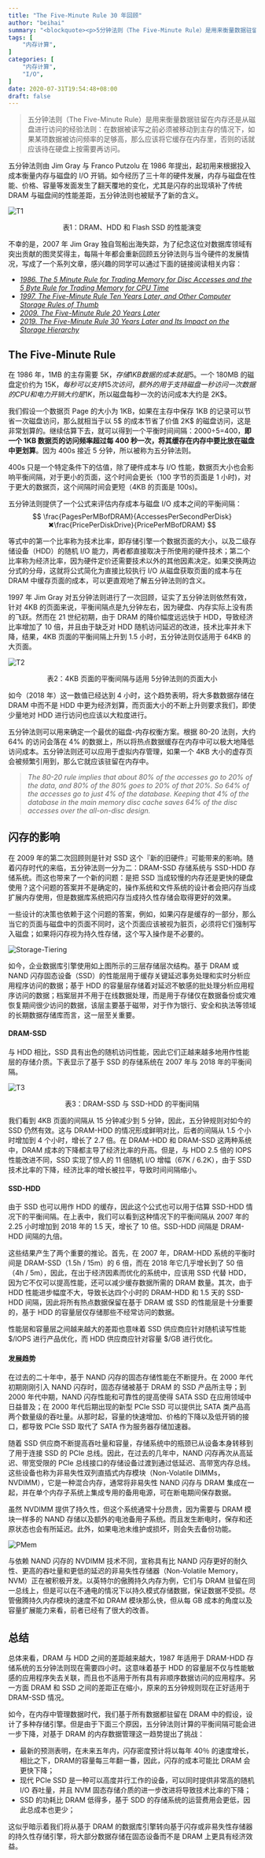 ```yaml
---
title: "The Five-Minute Rule 30 年回顾"
author: "beihai"
summary: "<blockquote><p>5分钟法则（The Five-Minute Rule）是用来衡量数据驻留在内存还是从磁盘进行访问的经验法则：在数据被读写之前必须被移动到主存的情况下，如果某项数据被访问频率的足够高，那么将它缓存在内存中比驻留在二级存储（磁盘）中更划算。</p></blockquote>"
tags: [
    "内存计算",
]
categories: [
    "内存计算",
	"I/O",
]
date: 2020-07-31T19:54:48+08:00
draft: false
---
```


> 五分钟法则（The Five-Minute Rule）是用来衡量数据驻留在内存还是从磁盘进行访问的经验法则：在数据被读写之前必须被移动到主存的情况下，如果某项数据被访问频率的足够高，那么应该将它缓存在内存里，否则的话就应该待在硬盘上按需要再访问。

五分钟法则由 Jim Gray 与 Franco Putzolu 在 1986 年提出，起初用来根据投入成本衡量内存与磁盘的 I/O 开销。如今经历了三十年的硬件发展，内存与磁盘在性能、价格、容量等发面发生了翻天覆地的变化，尤其是闪存的出现填补了传统 DRAM 与磁盘间的性能差距，五分钟法则也被赋予了新的含义。

![T1](T1.jpg)

<center>表1：DRAM、HDD 和 Flash SSD 的性能演变</center >

不幸的是，2007 年 Jim Gray 独自驾船出海失踪，为了纪念这位对数据库领域有突出贡献的图灵奖得主，每隔十年都会重新回顾五分钟法则与当今硬件的发展情况，写成了一个系列文章，感兴趣的同学可以通过下面的链接阅读相关内容：

- *[ 1986. The 5 Minute Rule for Trading Memory for Disc Accesses and the 5 Byte Rule for Trading Memory for CPU Time](https://www.hpl.hp.com/techreports/tandem/TR-86.1.pdf)*
- *[ 1997. The Five-Minute Rule Ten Years Later, and Other Computer Storage Rules of Thumb](https://jimgray.azurewebsites.net/5_min_rule_sigmod.pdf)*
- *[ 2009. The Five-Minute Rule 20 Years Later](https://cacm.acm.org/magazines/2009/7/32091-the-five-minute-rule-20-years-later/fulltext)*
- *[ 2019. The Five-Minute Rule 30 Years Later and Its Impact on the Storage Hierarchy](https://cacm.acm.org/magazines/2019/11/240388-the-five-minute-rule-30-years-later-and-its-impact-on-the-storage-hierarchy/fulltext)*

## The Five-Minute Rule

在 1986 年，1MB 的主存需要 5K$，存储 1KB 数据的成本就是 5$。一个 180MB 的磁盘定价约为 15K$，每秒可以支持 15 次访问，额外的用于支持磁盘一秒访问一次数据的 CPU 和电力开销大约是 1K$，所以磁盘每秒一次的访问成本大约是 2K$。

我们假设一个数据页 Page  的大小为 1KB，如果在主存中保存 1KB 的记录可以节省一次磁盘访问，那么就相当于以 5$ 的成本节省了价值 2K$ 的磁盘访问，这是非常划算的。继续估算下去，就可以得到一个平衡时间间隔：2000÷5=400，**即一个 1KB 数据页的访问频率超过每 400 秒一次，将其缓存在内存中要比放在磁盘中更划算**。因为 400s 接近 5 分钟，所以被称为五分钟法则。

400s 只是一个特定条件下的估值，除了硬件成本与 I/O 性能，数据页大小也会影响平衡间隔，对于更小的页面，这个时间会更长（100 字节的页面是 1 小时)，对于更大的数据页，这个间隔时间会更短（4KB 的页面是 100s)。

五分钟法则提供了一个公式来评估内存成本与磁盘 I/O 成本之间的平衡间隔：
$$
\frac{PagesPerMBofDRAM}{AccessesPerSecondPerDisk}✖\frac{PricePerDiskDrive}{PricePerMBofDRAM}
$$

等式中的第一个比率称为技术比率，即存储引擎一个数据页面的大小，以及二级存储设备（HDD）的随机 I/O 能力，两者都直接取决于所使用的硬件技术；第二个比率称为经济比率，因为硬件定价还需要技术以外的其他因素决定。如果交换两边分式的分母，这就将公式简化为直接比较执行 I/O 从磁盘获取页面的成本与在 DRAM 中缓存页面的成本，可以更直观地了解五分钟法则的含义。

1997 年 Jim Gray 对五分钟法则进行了一次回顾，证实了五分钟法则依然有效，针对 4KB 的页面来说，平衡间隔点是九分钟左右，因为硬盘、内存实际上没有质的飞跃。然而在 21 世纪初期，由于 DRAM 的降价幅度远远快于 HDD，导致经济比率增加了 10 倍，并且由于缺乏对 HDD 随机访问延迟的改进，技术比率并未下降，结果，4KB 页面的平衡间隔上升到 1.5 小时，五分钟法则仅适用于 64KB 的大页面。

![T2](T2.jpg)

<center>表2：4KB 页面的平衡间隔与适用 5分钟法则的页面大小</center >

如今（2018 年）这一数值已经达到 4 小时，这个趋势表明，将大多数数据存储在 DRAM 中而不是 HDD 中更为经济划算，而页面大小的不断上升则要求我们，即使少量地对 HDD 进行访问也应该以大粒度进行。

五分钟法则可以用来确定一个最优的磁盘-内存权衡方案。根据 80-20 法则，大约 64% 的访问会落在 4% 的数据上，所以将热点数据缓存在内存中可以极大地降低访问成本。五分钟法则还可以应用于虚拟内存管理，如果一个 4KB 大小的虚存页会被频繁引用到，那么它就应该驻留在内存中。

> *The 80-20 rule implies that about 80% of the accesses go to 20% of the data, and 80% of the 80% goes to 20% of that 20%. So 64% of the accesses go to just 4% of the database. Keeping that 4% of the database in the main memory disc cache saves 64% of the disc accesses over the all-on-disc design.*

## 闪存的影响

在 2009 年的第二次回顾则是针对 SSD 这个『新的旧硬件』可能带来的影响。随着闪存时代的来临，五分钟法则一分为二：DRAM-SSD 存储系统与 SSD-HDD 存储系统。而这也带来了一个新的问题：是把 SSD 当成较慢的内存还是更快的硬盘使用？这个问题的答案并不是确定的，操作系统和文件系统的设计者会把闪存当成扩展内存使用，但是数据库系统把闪存当成持久性存储会取得更好的效果。

一些设计的决策也依赖于这个问题的答案，例如，如果闪存是缓存的一部分，那么当它的页面与磁盘中的页面不同时，这个页面应该被视为脏页，必须将它们强制写入磁盘；如果将闪存视为持久性存储，这个写入操作是不必要的。

![Storage-Tiering](Storage-Tiering.jpg)

如今，企业数据库引擎使用如上图所示的三层存储层次结构。基于 DRAM 或 NAND 闪存固态设备（SSD）的性能层用于缓存关键延迟事务处理和实时分析应用程序访问的数据；基于 HDD 的容量层存储着对延迟不敏感的批处理分析应用程序访问的数据；档案层并不用于在线数据处理，而是用于存储仅在数据备份或灾难恢复期间很少访问的数据，该层主要基于磁带，对于作为银行、安全和执法等领域的长期数据存储库而言，这一层至关重要。

#### DRAM-SSD

与 HDD 相比，SSD 具有出色的随机访问性能，因此它们正越来越多地用作性能层的存储介质。下表显示了基于 SSD 的存储系统在 2007 年与 2018 年的平衡间隔。

![T3](T3.jpg)

<center>表3：DRAM-SSD 与 SSD-HDD 的平衡间隔</center >

我们看到 4KB 页面的间隔从 15 分钟减少到 5 分钟，因此，五分钟规则对如今的 SSD 仍然有效。这与 DRAM-HDD 的情况形成鲜明对比，后者的间隔从 1.5 个小时增加到 4 个小时，增长了 2.7 倍。在 DRAM-HDD 和 DRAM-SSD 这两种系统中，DRAM 成本的下降都主导了经济比率的升高。但是，与 HDD 2.5 倍的 IOPS 性能改进不同，SSD 实现了惊人的 11 倍随机 I/O 增幅（67K / 6.2K），由于 SSD 技术比率的下降，经济比率的增长被拉平，导致时间间隔缩小。

#### SSD-HDD

由于 SSD 也可以用作 HDD 的缓存，因此这个公式也可以用于估算 SSD-HDD 情况下的平衡间隔。在上表中，我们可以看到这种情况下的平衡间隔从 2007 年的 2.25 小时增加到 2018 年的 1.5 天，增长了 10 倍。SSD-HDD 间隔是 DRAM-HDD 间隔的九倍。

这些结果产生了两个重要的推论。首先，在 2007 年，DRAM-HDD 系统的平衡时间是 DRAM-SSD（1.5h / 15m）的 6 倍，而在 2018 年它几乎增长到了 50 倍（4h / 5m），因此，在出于经济因素而优化的系统中，应该用 SSD 代替 HDD，因为它不仅可以提高性能，还可以减少缓存数据所需的 DRAM 数量。其次，由于 HDD 性能进步幅度不大，导致长达四个小时的 DRAM-HDD 和 1.5 天的 SSD-HDD 间隔，因此将所有热点数据保留在基于 DRAM 或 SSD 的性能层是十分重要的，基于 HDD 的容量层仅存储那些不经常访问的数据。

性能层和容量层之间越来越大的差距也意味着 SSD 供应商应针对随机读写性能 $/IOPS 进行产品优化，而 HDD 供应商应针对容量 $/GB 进行优化。

#### 发展趋势

在过去的二十年中，基于 NAND 闪存的固态存储性能在不断提升。在 2000 年代初期刚刚引入 NAND 闪存时，固态存储被基于 DRAM 的 SSD 产品所主导；到 2000 年代中期，NAND 闪存性能和可靠性的提高使得 SATA SSD 在应用领域中日益普及；在 2000 年代后期出现的新型 PCIe SSD 可以提供比 SATA 类产品高两个数量级的吞吐量。从那时起，容量的快速增加、价格的下降以及低开销的接口，都导致 PCIe SSD 取代了 SATA 作为服务器存储加速器。

随着 SSD 供应商不断提高吞吐量和容量，存储系统中的瓶颈已从设备本身转移到了用于连接 SSD 的 PCIe 总线。因此，在过去的几年中，NAND 闪存再次从高延迟、带宽受限的 PCIe 总线接口的存储设备过渡到通过低延迟、高带宽内存总线。这些设备也称为非易失性双列直插式内存模块（Non-Volatile DIMMs，NVDIMM），它是一种混合内存，通常将非易失性 NAND 闪存与 DRAM 集成在一起，并在单个内存子系统上集成专用的备用电源，可在断电期间保存数据。

虽然 NVDIMM 提供了持久性，但这个系统通常十分昂贵，因为需要与 DRAM 模块一样多的 NAND 存储以及额外的电池备用子系统。而且发生断电时，保存和还原状态也会有所延迟。此外，如果电池未维护或损坏，则会失去备份功能。

![PMem](PMem.jpg)

与依赖 NAND 闪存的 NVDIMM 技术不同，宣称具有比 NAND 闪存更好的耐久性、更高的吞吐量和更低的延迟的非易失性存储器（Non-Volatile Memory，NVM）正在被积极开发。以英特尔的傲腾持久内存为例，它们与 DRAM 驻留在同一总线上，但是可以在不通电的情况下以持久模式存储数据，保证数据不受损。尽管傲腾持久内存模块的速度不如 DRAM 模块那么快，但从每 GB 成本的角度以及容量扩展能力来看，前者已经有了很大的改善。

## 总结

总体来看，DRAM 与 HDD 之间的差距越来越大，1987 年适用于 DRAM-HDD 存储系统的五分钟法则现在需要四小时。这意味着基于 HDD 的容量层不仅与性能敏感的应用程序失去关联，而且也不适用于所有具有非顺序数据访问的应用程序。另一方面 DRAM 和 SSD 之间的差距正在缩小，原来的五分钟规则现在正好适用于 DRAM-SSD 情况。

如今，在内存中管理数据时代，我们基于所有数据都驻留在 DRAM 中的假设，设计了多种存储引擎。但是由于下面三个原因，五分钟法则计算的平衡间隔可能会进一步下降，对基于 DRAM 的内存数据管理这一趋势提出了挑战：

- 最新的预测表明，在未来五年内，闪存密度预计将以每年 40％ 的速度增长，相比之下，DRAM的容量每三年翻一番，因此，闪存的成本可能比 DRAM 会更快下降；
- 现代 PCIe SSD 是一种可以高度并行工作的设备，可以同时提供非常高的随机 I/O 吞吐量，并且 NVM 固态存储介质的进一步改进将导致技术比率的下降；
- SSD 的功耗比 DRAM 低得多，基于 SDD 的存储系统的运营费用会更低，因此总成本也更少；

这似乎暗示着我们将从基于 DRAM 的数据库引擎转向基于闪存或非易失性存储器的持久性存储引擎，将大部分数据存储在固态设备而不是 DRAM 上更具有经济效益。
